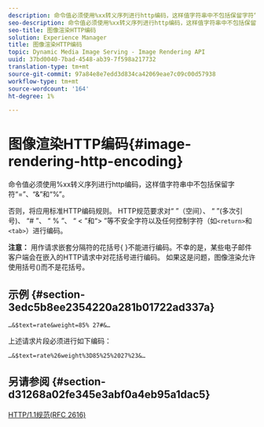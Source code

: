 ```yaml
---
description: 命令值必须使用%xx转义序列进行http编码，这样值字符串中不包括保留字符“=”、“&”和“%”。
seo-description: 命令值必须使用%xx转义序列进行http编码，这样值字符串中不包括保留字符“=”、“&”和“%”。
seo-title: 图像渲染HTTP编码
solution: Experience Manager
title: 图像渲染HTTP编码
topic: Dynamic Media Image Serving - Image Rendering API
uuid: 37bd0040-7bad-4548-ab39-7f598a217732
translation-type: tm+mt
source-git-commit: 97a84e8e7edd3d834ca42069eae7c09c00d57938
workflow-type: tm+mt
source-wordcount: '164'
ht-degree: 1%

---
```



# 图像渲染HTTP编码{#image-rendering-http-encoding}

命令值必须使用%xx转义序列进行http编码，这样值字符串中不包括保留字符“=”、“&amp;”和“%”。

否则，将应用标准HTTP编码规则。 HTTP规范要求对“ ”（空间）、 “ ”(多次引号)、 “# ”、 “ % ”、 “ &lt; ”和“> ”等不安全字符以及任何控制字符（如`<return>`和`<tab>`）进行编码。

**注意：** 用作请求嵌套分隔符的花括号{ }不能进行编码。不幸的是，某些电子邮件客户端会在嵌入的HTTP请求中对花括号进行编码。 如果这是问题，图像渲染允许使用括号()而不是花括号。

## 示例 {#section-3edc5b8ee2354220a281b01722ad337a}

`…&$text=rate&weight=85% 27#&…`

上述请求片段必须进行如下编码：

`…&$text=rate%26weight%3D85%25%2027%23&…`

## 另请参阅 {#section-d31268a02fe345e3abf0a4eb95a1dac5}

[HTTP/1.1规范(RFC 2616)](https://www.w3.org/Protocols/rfc2616/rfc2616.html)
